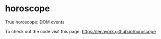 # horoscope
True horoscope: DOM events

To check out the code visit this page: https://lenayork.github.io/horoscope

